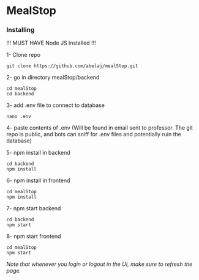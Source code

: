 # MealStop

### Installing

!!! MUST HAVE Node JS installed !!!

1- Clone repo
```
git clone https://github.com/abelaj/mealStop.git
```
2-  go in directory mealStop/backend
```
cd mealStop
cd backend
```
3- add .env file to connect to database
```
nano .env
```
4- paste contents of .env (Will be found in email sent to professor. The git repo is public, and bots can sniff for .env files and potentially ruin the database)

5- npm install in backend
```
cd backend
npm install
```
6- npm install in frontend
```
cd mealStop
npm install
```
7- npm start backend
```
cd backend
npm start
```
8- npm start frontend
```
cd mealStop
npm start
```

*Note that whenever you login or logout in the UI, make sure to refresh the page.*
